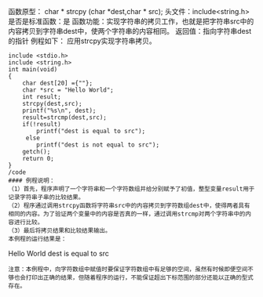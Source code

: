函数原型： char * strcpy (char *dest,char * src);
头文件：include<string.h>
是否是标准函数：是
函数功能：实现字符串的拷贝工作，也就是把字符串src中的内容拷贝到字符串dest中，使两个字符串的内容相同。
返回值：指向字符串dest的指针
例程如下： 应用strcpy实现字符串拷贝。
```  
include <stdio.h> 
include <string.h> 
int main(void) 
{ 
    char dest[20] ={""};
    char *src = "Hello World";
    int result;
    strcpy(dest,src);
    printf("%s\n", dest);
    result=strcmp(dest,src);
    if(!result)
        printf("dest is equal to src");
     else
        printf("dest is not equal to src");
    getch();
    return 0;
}
/code
#### 例程说明：
（1）首先，程序声明了一个字符串和一个字符数组并给分别赋予了初值，整型变量result用于记录字符串子串的比较结果。
（2）程序通过调用strcpy函数将字符串src中的内容拷贝到字符数组dest中，使得两者具有相同的内容。为了验证两个变量中的内容是否真的一样，通过调用strcmp对两个字符串中的内容进行比较。
（3）最后将拷贝结果和比较结果输出。
本例程的运行结果是：
```  
Hello World
dest is equal to src 
```
注意：本例程中，向字符数组中赋值时要保证字符数组中有足够的空间，虽然有时候即便空间不够也会打印出正确的结果，但随着程序的运行，不能保证超出下标范围的部分还能以正确的型式存在。